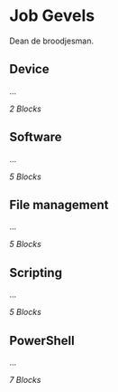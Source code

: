 # Job Gevels
Dean de broodjesman.

## Device
...

_2 Blocks_

## Software
...

_5 Blocks_

## File management
...

_5 Blocks_

## Scripting
...

_5 Blocks_

## PowerShell
...

_7 Blocks_